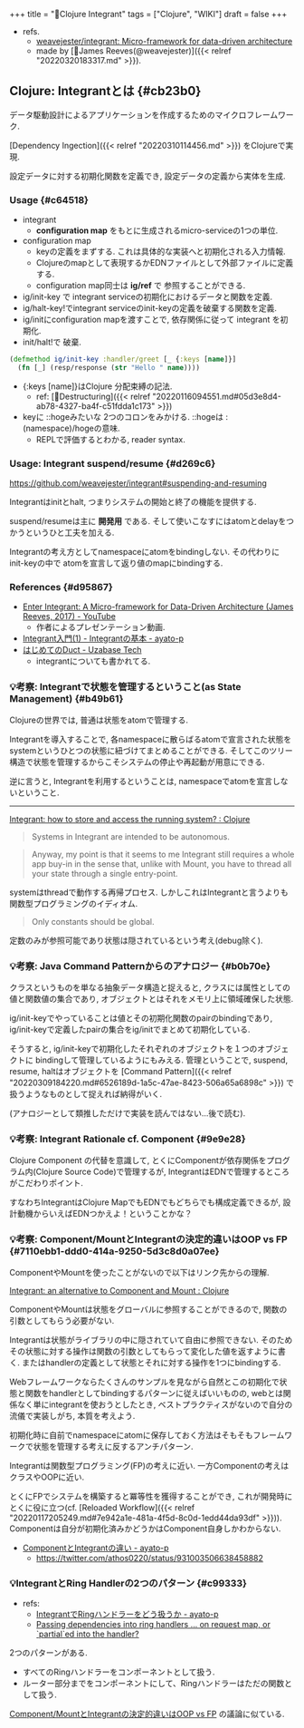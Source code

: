 +++
title = "📝Clojure Integrant"
tags = ["Clojure", "WIKI"]
draft = false
+++

-   refs.
    -   [weavejester/integrant: Micro-framework for data-driven architecture](https://github.com/weavejester/integrant)
    -   made by [👨James Reeves(@weavejester)]({{< relref "20220320183317.md" >}}).


## Clojure: Integrantとは {#cb23b0}

データ駆動設計によるアプリケーションを作成するためのマイクロフレームワーク.

[Dependency Ingection]({{< relref "20220310114456.md" >}}) をClojureで実現.

設定データに対する初期化関数を定義でき, 設定データの定義から実体を生成.


### Usage {#c64518}

-   integrant
    -   **configuration map** をもとに生成されるmicro-serviceの1つの単位.
-   configuration map
    -   keyの定義をまずする. これは具体的な実装へと初期化される入力情報.
    -   Clojureのmapとして表現するかEDNファイルとして外部ファイルに定義する.
    -   configuration map同士は **ig/ref** で 参照することができる.
-   ig/init-key で integrant serviceの初期化におけるデータと関数を定義.
-   ig/halt-key!でintegrant serviceのinit-keyの定義を破棄する関数を定義.
-   ig/initにconfiguration mapを渡すことで, 依存関係に従って integrant を初期化.
-   init/halt!で 破棄.

<!--listend-->

```clojure
(defmethod ig/init-key :handler/greet [_ {:keys [name]}]
  (fn [_] (resp/response (str "Hello " name))))
```

-   {:keys [name]}はClojure 分配束縛の記法.
    -   ref: [📝Destructuring]({{< relref "20220116094551.md#05d3e8d4-ab78-4327-ba4f-c51fdda1c173" >}})
-   keyに ::hogeみたいな 2つのコロンをみかける. ::hogeは :(namespace)/hogeの意味.
    -   REPLで評価するとわかる, reader syntax.


### Usage: Integrant suspend/resume {#d269c6}

<https://github.com/weavejester/integrant#suspending-and-resuming>

Integrantはinitとhalt, つまりシステムの開始と終了の機能を提供する.

suspend/resumeは主に **開発用** である. そして使いこなすにはatomとdelayをつかうというひと工夫を加える.

Integrantの考え方としてnamespaceにatomをbindingしない. その代わりに init-keyの中で atomを宣言して返り値のmapにbindingする.


### References {#d95867}

-   [Enter Integrant: A Micro-framework for Data-Driven Architecture (James Reeves, 2017) - YouTube](https://www.youtube.com/watch?v=tiWTpp_DPIQ&t=2276s)
    -   作者によるプレゼンテーション動画.
-   [Integrant入門(1) - Integrantの基本 - ayato-p](https://scrapbox.io/ayato-p/Integrant%E5%85%A5%E9%96%80(1)_-_Integrant%E3%81%AE%E5%9F%BA%E6%9C%AC)
-   [はじめてのDuct - Uzabase Tech](https://tech.uzabase.com/entry/2018/04/03/115236)
    -   integrantについても書かれてる.


### 💡考察: Integrantで状態を管理するということ(as State Management) {#b49b61}

Clojureの世界では, 普通は状態をatomで管理する.

Integrantを導入することで, 各namespaceに散らばるatomで宣言された状態をsystemというひとつの状態に紐づけてまとめることができる. そしてこのツリー構造で状態を管理するからこそシステムの停止や再起動が用意にできる.

逆に言うと, Integrantを利用するということは, namespaceでatomを宣言しないということ.

---

[Integrant: how to store and access the running system? : Clojure](https://www.reddit.com/r/Clojure/comments/ar87te/integrant_how_to_store_and_access_the_running/)

> Systems in Integrant are intended to be autonomous.

> Anyway, my point is that it seems to me Integrant still requires a whole app buy-in in the sense that, unlike with Mount, you have to thread all your state through a single entry-point.

systemはthreadで動作する再帰プロセス. しかしこれはIntegrantと言うよりも関数型プログラミングのイディオム.

> Only constants should be global.

定数のみが参照可能であり状態は隠されているという考え(debug除く).


### 💡考察: Java Command Patternからのアナロジー {#b0b70e}

クラスというものを単なる抽象データ構造と捉えると, クラスには属性としての値と関数値の集合であり, オブジェクトとはそれをメモリ上に領域確保した状態.

ig/init-keyでやっていることは値とその初期化関数のpairのbindingであり, ig/init-keyで定義したpairの集合をig/initでまとめて初期化している.

そうすると, ig/init-keyで初期化したそれぞれのオブジェクトを１つのオブジェクトに bindingして管理しているようにもみえる. 管理ということで, suspend, resume, haltはオブジェクトを [Command Pattern]({{< relref "20220309184220.md#6526189d-1a5c-47ae-8423-506a65a6898c" >}}) で扱うようなものとして捉えれば納得がいく.

(アナロジーとして類推しただけで実装を読んではない...後で読む).


### 💡考察: Integrant Rationale cf. Component {#9e9e28}

Clojure Component の代替を意識して, とくにComponentが依存関係をプログラム内(Clojure Source Code)で管理するが, IntegrantはEDNで管理するところがこだわりポイント.

すなわちIntegrantはClojure MapでもEDNでもどちらでも構成定義できるが, 設計動機からいえばEDNつかえよ！ということかな？


### 💡考察: Component/MountとIntegrantの決定的違いはOOP vs FP {#7110ebb1-ddd0-414a-9250-5d3c8d0a07ee}

ComponentやMountを使ったことがないので以下はリンク先からの理解.

[Integrant: an alternative to Component and Mount : Clojure](https://www.reddit.com/r/Clojure/comments/5gvhi2/integrant_an_alternative_to_component_and_mount/)

ComponentやMountは状態をグローバルに参照することができるので, 関数の引数としてもらう必要がない.

Integrantは状態がライブラリの中に隠されていて自由に参照できない. そのためその状態に対する操作は関数の引数としてもらって変化した値を返すように書く. またはhandlerの定義として状態とそれに対する操作を1つにbindingする.

Webフレームワークならたくさんのサンプルを見ながら自然とこの初期化で状態と関数をhandlerとしてbindingするパターンに従えばいいものの, webとは関係なく単にintegrantを使おうとしたとき, ベストプラクティスがないので自分の流儀で実装しがち, 本質を考えよう.

初期化時に自前でnamespaceにatomに保存しておく方法はそもそもフレームワークで状態を管理する考えに反するアンチパターン.

Integrantは関数型プログラミング(FP)の考えに近い. 一方Componentの考えはクラスやOOPに近い.

とくにFPでシステムを構築すると冪等性を獲得することができ, これが開発時にとくに役に立つ(cf. [Reloaded Workflow]({{< relref "20220117205249.md#7e942a1e-481a-4f5d-8c0d-1edd44da93df" >}})). Componentは自分が初期化済みかどうかはComponent自身しかわからない.

-   [ComponentとIntegrantの違い - ayato-p](https://scrapbox.io/ayato-p/Component%E3%81%A8Integrant%E3%81%AE%E9%81%95%E3%81%84)
    -   <https://twitter.com/athos0220/status/931003506638458882>


### 💡IntegrantとRing Handlerの2つのパターン {#c99333}

-   refs:
    -   [IntegrantでRingハンドラーをどう扱うか - ayato-p](https://scrapbox.io/ayato-p/Integrant%E3%81%A7Ring%E3%83%8F%E3%83%B3%E3%83%89%E3%83%A9%E3%83%BC%E3%82%92%E3%81%A9%E3%81%86%E6%89%B1%E3%81%86%E3%81%8B)
    -   [Passing dependencies into ring handlers ... on request map, or \`partial\`ed into the handler?](https://clojureverse.org/t/passing-dependencies-into-ring-handlers-on-request-map-or-partial-ed-into-the-handler/8540)

2つのパターンがある.

-   すべてのRingハンドラーをコンポーネントとして扱う.
-   ルーター部分までをコンポーネントにして、Ringハンドラーはただの関数として扱う.

[Component/MountとIntegrantの決定的違いはOOP vs FP](#7110ebb1-ddd0-414a-9250-5d3c8d0a07ee) の議論に似ている.
